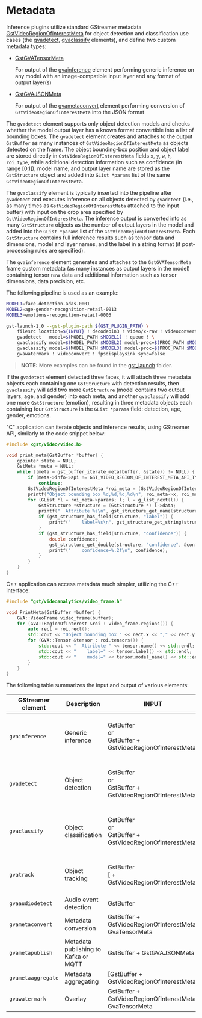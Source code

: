 # Metadata

Inference plugins utilize standard GStreamer metadata
[GstVideoRegionOfInterestMeta](https://gstreamer.freedesktop.org/documentation/video/gstvideometa.html?gi-language=c#GstVideoRegionOfInterestMeta)
for object detection and classification use cases (the
[gvadetect](../elements/gvadetect.md), [gvaclassify](../elements/gvaclassify.md) elements),
and define two custom metadata types:

- [GstGVATensorMeta](https://github.com/open-edge-platform/edge-ai-libraries/tree/main/libraries/dl-streamer/include/dlstreamer/gst/metadata/gva_tensor_meta.h)

  For output of the [gvainference](../elements/gvainference.md) element performing generic
  inference on any model with an image-compatible input layer and any format of
  output layer(s)

- [GstGVAJSONMeta](https://github.com/open-edge-platform/edge-ai-libraries/tree/main/libraries/dl-streamer/include/dlstreamer/gst/metadata/gva_json_meta.h)

  For output of the [gvametaconvert](../elements/gvametaconvert.md) element performing
  conversion of `GstVideoRegionOfInterestMeta` into the JSON format

The `gvadetect` element supports only object detection models and
checks whether the model output layer has a known format convertible into a
list of bounding boxes. The `gvadetect` element creates and attaches to the
output `GstBuffer` as many instances of `GstVideoRegionOfInterestMeta` as
objects detected on the frame. The object bounding-box position and
object label are stored directly in `GstVideoRegionOfInterestMeta` fields
`x`, `y`, `w`, `h`, `roi_type`, while additional detection information
such as confidence (in range \[0,1\]), model name, and output layer name
are stored as the `GstStructure` object and added into `GList *params` list of
the same `GstVideoRegionOfInterestMeta`.

The `gvaclassify` element is typically inserted into the pipeline
after `gvadetect` and executes inference on all objects detected by
`gvadetect` (i.e., as many times as `GstVideoRegionOfInterestMeta` attached
to the input buffer) with input on the crop area specified by
`GstVideoRegionOfInterestMeta`. The inference output is converted into as
many `GstStructure` objects as the number of output layers in the model
and added into the `GList *params` list of the
`GstVideoRegionOfInterestMeta`. Each `GstStructure` contains full inference
results such as tensor data and dimensions, model and layer names, and
the label in a string format (if post-processing rules are specified).

The `gvainference` element generates and attaches to the `GstGVATensorMeta`
frame custom metadata (as many instances as output layers in the
model) containing tensor raw data and additional information such as
tensor dimensions, data precision, etc.

The following pipeline is used as an example:

```bash
MODEL1=face-detection-adas-0001
MODEL2=age-gender-recognition-retail-0013
MODEL3=emotions-recognition-retail-0003

gst-launch-1.0 --gst-plugin-path ${GST_PLUGIN_PATH} \
    filesrc location=${INPUT} ! decodebin3 ! video/x-raw ! videoconvert ! \
    gvadetect   model=$(MODEL_PATH $MODEL1) ! queue ! \
    gvaclassify model=$(MODEL_PATH $MODEL2) model-proc=$(PROC_PATH $MODEL2) ! queue ! \
    gvaclassify model=$(MODEL_PATH $MODEL3) model-proc=$(PROC_PATH $MODEL3) ! queue ! \
    gvawatermark ! videoconvert ! fpsdisplaysink sync=false
```

> **NOTE:** More examples can be found in the
> [gst_launch](https://github.com/open-edge-platform/edge-ai-libraries/tree/main/libraries/dl-streamer/samples/gstreamer/gst_launch)
> folder.

If the `gvadetect` element detected three faces, it will attach three
metadata objects each containing one `GstStructure` with detection
results, then `gvaclassify` will add two more `GstStructure` (model contains
two output layers, age, and gender) into each meta, and another
`gvaclassify` will add one more `GstStructure` (emotion), resulting in three
metadata objects each containing four `GstStructure` in the `GList *params`
field: detection, age, gender, emotions.

"C" application can iterate objects and inference results, using
GStreamer API, similarly to the code snippet below:

```C
#include <gst/video/video.h>

void print_meta(GstBuffer *buffer) {
    gpointer state = NULL;
    GstMeta *meta = NULL;
    while ((meta = gst_buffer_iterate_meta(buffer, &state)) != NULL) {
        if (meta->info->api != GST_VIDEO_REGION_OF_INTEREST_META_API_TYPE)
            continue;
        GstVideoRegionOfInterestMeta *roi_meta = (GstVideoRegionOfInterestMeta*)meta;
        printf("Object bounding box %d,%d,%d,%d\n", roi_meta->x, roi_meta->y, roi_meta->w, roi_meta->h);
        for (GList *l = roi_meta->params; l; l = g_list_next(l)) {
            GstStructure *structure = (GstStructure *) l->data;
            printf("  Attribute %s\n", gst_structure_get_name(structure));
            if (gst_structure_has_field(structure, "label")) {
                printf("    label=%s\n", gst_structure_get_string(structure, "label"));
            }
            if (gst_structure_has_field(structure, "confidence")) {
                double confidence;
                gst_structure_get_double(structure, "confidence", &confidence);
                printf("    confidence=%.2f\n", confidence);
            }
        }
    }
}
```

C++ application can access metadata much simpler, utilizing the C++ interface:

```C++
#include "gst/videoanalytics/video_frame.h"

void PrintMeta(GstBuffer *buffer) {
    GVA::VideoFrame video_frame(buffer);
    for (GVA::RegionOfInterest &roi : video_frame.regions()) {
        auto rect = roi.rect();
        std::cout << "Object bounding box " << rect.x << "," << rect.y << "," << rect.w << "," << rect.h << "," << std::endl;
        for (GVA::Tensor &tensor : roi.tensors()) {
            std::cout << "  Attribute " << tensor.name() << std::endl;
            std::cout << "    label=" << tensor.label() << std::endl;
            std::cout << "    model=" << tensor.model_name() << std::endl;
        }
    }
}
```

The following table summarizes the input and output of various elements:

| GStreamer element | Description | INPUT | OUTPUT |
|---|---|---|---|
| `gvainference` | Generic inference | <br>GstBuffer<br>or<br>GstBuffer + GstVideoRegionOfInterestMeta<br><br> | <br>INPUT + GvaTensorMeta<br>or<br>INPUT + extended GstVideoRegionOfInterestMeta<br><br> |
| `gvadetect` | Object detection | <br>GstBuffer<br>or<br>GstBuffer + GstVideoRegionOfInterestMeta<br><br> | INPUT + GstVideoRegionOfInterestMeta |
| `gvaclassify` | Object classification | <br>GstBuffer<br>or<br>GstBuffer + GstVideoRegionOfInterestMeta<br><br> | <br>INPUT + GvaTensorMeta<br>or<br>INPUT + extended GstVideoRegionOfInterestMeta<br><br> |
| `gvatrack` | Object tracking | <br>GstBuffer<br>[ + GstVideoRegionOfInterestMeta]<br><br> | INPUT + GstVideoRegionOfInterestMeta |
| `gvaaudiodetect` | Audio event detection | GstBuffer | INPUT + GstGVAAudioEventMeta |
| `gvametaconvert` | Metadata conversion | GstBuffer + GstVideoRegionOfInterestMeta, GvaTensorMeta | INPUT + GstGVAJSONMeta |
| `gvametapublish` | Metadata publishing to Kafka or MQTT | GstBuffer + GstGVAJSONMeta | INPUT |
| `gvametaaggregate` | Metadata aggregating | [GstBuffer + GstVideoRegionOfInterestMeta] | INPUT + extended GstVideoRegionOfInterestMeta |
| `gvawatermark` | Overlay | GstBuffer + GstVideoRegionOfInterestMeta, GvaTensorMeta | GstBuffer with modified image |
